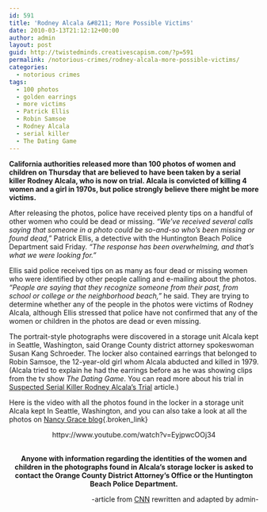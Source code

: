 ```yaml
---
id: 591
title: 'Rodney Alcala &#8211; More Possible Victims'
date: 2010-03-13T21:12:12+00:00
author: admin
layout: post
guid: http://twistedminds.creativescapism.com/?p=591
permalink: /notorious-crimes/rodney-alcala-more-possible-victims/
categories:
  - notorious crimes
tags:
  - 100 photos
  - golden earrings
  - more victims
  - Patrick Ellis
  - Robin Samsoe
  - Rodney Alcala
  - serial killer
  - The Dating Game
---
```

<p class="dropcap-first">
  <strong>California authorities released more than 100 photos of women and children on Thursday that are believed to have been taken by a serial killer Rodney Alcala, who is now on trial.</strong><strong> Alcala is convicted of killing 4 women and a girl in 1970s, but police strongly believe there might be more victims.</strong>
</p>

After releasing the photos, police have received plenty tips on a handful of other women who could be dead or missing. _&#8220;We&#8217;ve received several calls saying that someone in a photo could be so-and-so who&#8217;s been missing or found dead,&#8221;_ Patrick Ellis, a detective with the Huntington Beach Police Department said Friday. _&#8220;The response has been overwhelming, and that&#8217;s what we were looking for.&#8221;_

Ellis said police received tips on as many as four dead or missing women who were identified by other people calling and e-mailing about the photos. _&#8220;People are saying that they recognize someone from their past, from school or college or the neighborhood beach,&#8221;_ he said. They are trying to determine whether any of the people in the photos were victims of Rodney Alcala, although Ellis stressed that police have not confirmed that any of the women or children in the photos are dead or even missing.

The portrait-style photographs were discovered in a storage unit Alcala kept in Seattle, Washington, said Orange County district attorney spokeswoman Susan Kang Schroeder. The locker also contained earrings that belonged to Robin Samsoe, the 12-year-old girl whom Alcala abducted and killed in 1979. (Alcala tried to explain he had the earrings before as he was showing clips from the tv show _The Dating Game_. You can read more about his trial in [Suspected Serial Killer Rodney Alcala&#8217;s Trial](http://twistedminds.creativescapism.com/cold-cases/suspected-serial-killer-rodney-alcalas-trial/ "more about Rodney Alcala defending himself") article.)

Here is the video with all the photos found in the locker in a storage unit Alcala kept In Seattle, Washington, and you can also take a look at all the photos on [Nancy Grace blog](http://nancygrace.blogs.cnn.com/2010/03/11/100-photos-found-in-serial-killers-locker/ "see all 100 photos here"){.broken_link}

<p style="text-align: center;">
  httpv://www.youtube.com/watch?v=EyjpwcOOj34
</p>

<p style="text-align: center;">
  <strong><br /> Anyone with information regarding the identities of the women and children in the photographs found in Alcala&#8217;s storage locker is asked to contact the Orange County District Attorney&#8217;s Office or the Huntington Beach Police Department.</strong>
</p>

<p style="text-align: right;">
  -article from <a title="cnn" href="http://www.cnn.com">CNN</a> rewritten and adapted by admin-
</p>